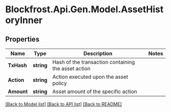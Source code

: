 # Blockfrost.Api.Gen.Model.AssetHistoryInner
## Properties

Name | Type | Description | Notes
------------ | ------------- | ------------- | -------------
**TxHash** | **string** | Hash of the transaction containing the asset action | 
**Action** | **string** | Action executed upon the asset policy | 
**Amount** | **string** | Asset amount of the specific action | 

[[Back to Model list]](../README.md#documentation-for-models) [[Back to API list]](../README.md#documentation-for-api-endpoints) [[Back to README]](../README.md)

